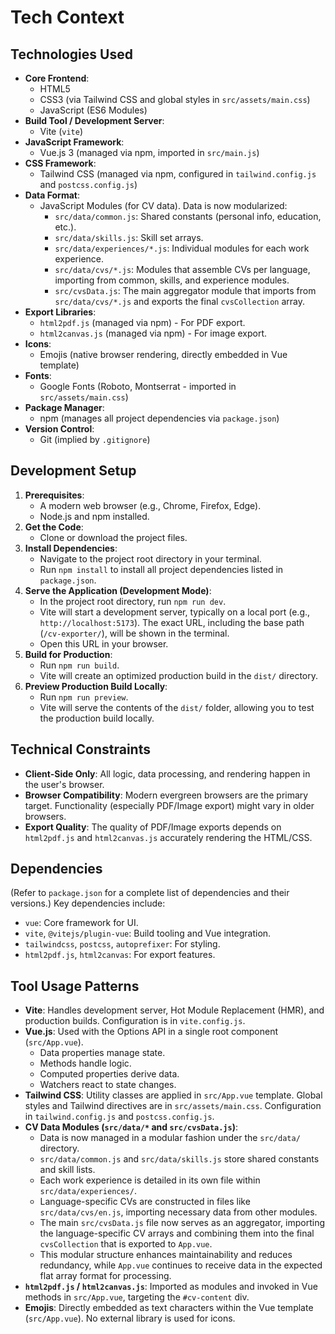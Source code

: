 # Tech Context

## Technologies Used

- **Core Frontend**:
    - HTML5
    - CSS3 (via Tailwind CSS and global styles in `src/assets/main.css`)
    - JavaScript (ES6 Modules)
- **Build Tool / Development Server**:
    - Vite (`vite`)
- **JavaScript Framework**:
    - Vue.js 3 (managed via npm, imported in `src/main.js`)
- **CSS Framework**:
    - Tailwind CSS (managed via npm, configured in `tailwind.config.js` and `postcss.config.js`)
- **Data Format**:
    - JavaScript Modules (for CV data). Data is now modularized:
        - `src/data/common.js`: Shared constants (personal info, education, etc.).
        - `src/data/skills.js`: Skill set arrays.
        - `src/data/experiences/*.js`: Individual modules for each work experience.
        - `src/data/cvs/*.js`: Modules that assemble CVs per language, importing from common, skills, and experience modules.
        - `src/cvsData.js`: The main aggregator module that imports from `src/data/cvs/*.js` and exports the final `cvsCollection` array.
- **Export Libraries**:
    - `html2pdf.js` (managed via npm) - For PDF export.
    - `html2canvas.js` (managed via npm) - For image export.
- **Icons**:
    - Emojis (native browser rendering, directly embedded in Vue template)
- **Fonts**:
    - Google Fonts (Roboto, Montserrat - imported in `src/assets/main.css`)
- **Package Manager**:
    - npm (manages all project dependencies via `package.json`)
- **Version Control**:
    - Git (implied by `.gitignore`)

## Development Setup

1.  **Prerequisites**:
    *   A modern web browser (e.g., Chrome, Firefox, Edge).
    *   Node.js and npm installed.
2.  **Get the Code**:
    *   Clone or download the project files.
3.  **Install Dependencies**:
    *   Navigate to the project root directory in your terminal.
    *   Run `npm install` to install all project dependencies listed in `package.json`.
4.  **Serve the Application (Development Mode)**:
    *   In the project root directory, run `npm run dev`.
    *   Vite will start a development server, typically on a local port (e.g., `http://localhost:5173`). The exact URL, including the base path (`/cv-exporter/`), will be shown in the terminal.
    *   Open this URL in your browser.
5.  **Build for Production**:
    *   Run `npm run build`.
    *   Vite will create an optimized production build in the `dist/` directory.
6.  **Preview Production Build Locally**:
    *   Run `npm run preview`.
    *   Vite will serve the contents of the `dist/` folder, allowing you to test the production build locally.

## Technical Constraints

- **Client-Side Only**: All logic, data processing, and rendering happen in the user's browser.
- **Browser Compatibility**: Modern evergreen browsers are the primary target. Functionality (especially PDF/Image export) might vary in older browsers.
- **Export Quality**: The quality of PDF/Image exports depends on `html2pdf.js` and `html2canvas.js` accurately rendering the HTML/CSS.

## Dependencies

(Refer to `package.json` for a complete list of dependencies and their versions.)
Key dependencies include:
- `vue`: Core framework for UI.
- `vite`, `@vitejs/plugin-vue`: Build tooling and Vue integration.
- `tailwindcss`, `postcss`, `autoprefixer`: For styling.
- `html2pdf.js`, `html2canvas`: For export features.

## Tool Usage Patterns

- **Vite**: Handles development server, Hot Module Replacement (HMR), and production builds. Configuration is in `vite.config.js`.
- **Vue.js**: Used with the Options API in a single root component (`src/App.vue`).
    - Data properties manage state.
    - Methods handle logic.
    - Computed properties derive data.
    - Watchers react to state changes.
- **Tailwind CSS**: Utility classes are applied in `src/App.vue` template. Global styles and Tailwind directives are in `src/assets/main.css`. Configuration in `tailwind.config.js` and `postcss.config.js`.
- **CV Data Modules (`src/data/*` and `src/cvsData.js`)**:
    - Data is now managed in a modular fashion under the `src/data/` directory.
    - `src/data/common.js` and `src/data/skills.js` store shared constants and skill lists.
    - Each work experience is detailed in its own file within `src/data/experiences/`.
    - Language-specific CVs are constructed in files like `src/data/cvs/en.js`, importing necessary data from other modules.
    - The main `src/cvsData.js` file now serves as an aggregator, importing the language-specific CV arrays and combining them into the final `cvsCollection` that is exported to `App.vue`.
    - This modular structure enhances maintainability and reduces redundancy, while `App.vue` continues to receive data in the expected flat array format for processing.
- **`html2pdf.js` / `html2canvas.js`**: Imported as modules and invoked in Vue methods in `src/App.vue`, targeting the `#cv-content` div.
- **Emojis**: Directly embedded as text characters within the Vue template (`src/App.vue`). No external library is used for icons.

